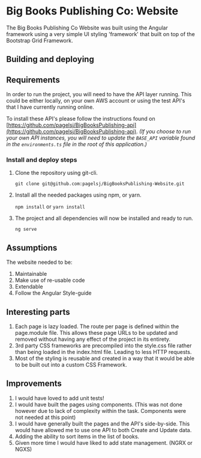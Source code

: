 
# Big Books Publishing Co: Website

The Big Books Publishing Co Website was built using the Angular framework using a very simple UI styling 'framework' that built on top of the Bootstrap Grid Framework.

## Building and deploying

## Requirements
In order to run the project, you will need to have the API layer running. This could be either locally, on your own AWS account or using the test API's that I have currently running online.

To install these API's please follow the instructions found on [https://github.com/pagelsj/BigBooksPublishing-api](https://github.com/pagelsj/BigBooksPublishing-api).
*(If you choose to run your own API instances, you will need to update the `BASE_API` variable found in the `environments.ts` file in the root of this application.)*

### Install and deploy steps

 1. Clone the repository using git-cli.

    `git clone git@github.com:pagelsj/BigBooksPublishing-Website.git`
2. Install all the needed packages using npm, or yarn.

    `npm install` or `yarn install`
3. The project and all dependencies will now be installed and ready to run.

    `ng serve`

## Assumptions
The website needed to be:
1. Maintainable
2. Make use of re-usable code
3. Extendable
4. Follow the Angular Style-guide

## Interesting parts
1. Each page is lazy loaded. The route per page is defined within the page.module file. This allows these page URLs to be updated and removed without having any effect of the project in its entirety.
2. 3rd party CSS frameworks are precompiled into the style.css file rather than being loaded in the index.html file. Leading to less HTTP requests.
3. Most of the styling is reusable and created in a way that it would be able to be built out into a custom CSS Framework.

## Improvements
1. I would have loved to add unit tests!
2. I would have built the pages using components. (This was not done however due to lack of complexity within the task. Components were not needed at this point)
3. I would have generally built the pages and the API's side-by-side. This would have allowed me to use one API to both Create and Update data.
4. Adding the ability to sort items in the list of books.
5. Given more time I would have liked to add state management. (NGRX or NGXS)
